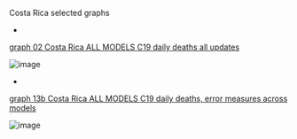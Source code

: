 Costa Rica selected graphs

*

[graph 02 Costa Rica ALL MODELS C19 daily deaths all updates](https://github.com/pourmalek/CovidLongitudinal/blob/main/output/countries/Costa%20Rica/graph%2002%20Costa%20Rica%20ALL%20MODELS%20C19%20daily%20deaths%20all%20updates.pdf)

![image](https://github.com/pourmalek/CovidLongitudinal/assets/30849720/2925edf3-8ecf-4888-b108-658dd1611c96)

*

[graph 13b Costa Rica ALL MODELS C19 daily deaths, error measures across models]()

![image](https://github.com/pourmalek/CovidLongitudinal/assets/30849720/bc474b84-63f3-4cfa-8a5e-99f7172a8699)

